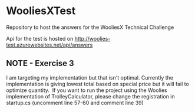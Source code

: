 # WooliesXTest
Repository to host the answers for the WooliesX Technical Challenge 

Api for the test is hosted on http://woolies-test.azurewebsites.net/api/answers

## NOTE - Exercise 3

I am targeting my implementation but that isn't optimal. Currently the implementation is giving lowest total based on special price but it will fail to optimize quantity. 
If you want to run the project using the Woolies implementation of TrolleyCalculator, please change the registration in startup.cs (uncomment line 57-60 and comment line 39)
